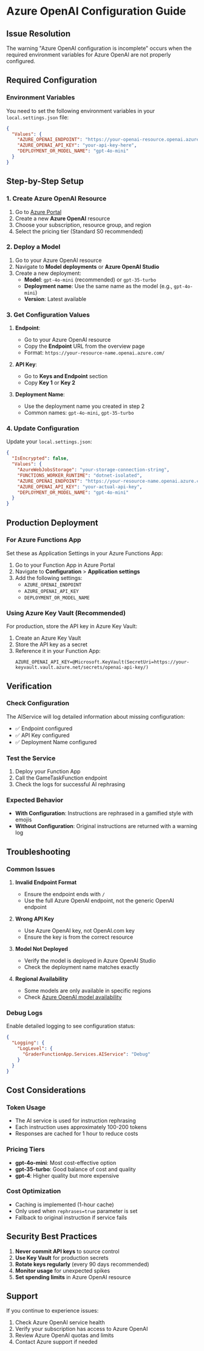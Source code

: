 # Azure OpenAI Configuration Guide

## Issue Resolution
The warning "Azure OpenAI configuration is incomplete" occurs when the required environment variables for Azure OpenAI are not properly configured.

## Required Configuration

### Environment Variables
You need to set the following environment variables in your `local.settings.json` file:

```json
{
  "Values": {
    "AZURE_OPENAI_ENDPOINT": "https://your-openai-resource.openai.azure.com/",
    "AZURE_OPENAI_API_KEY": "your-api-key-here",
    "DEPLOYMENT_OR_MODEL_NAME": "gpt-4o-mini"
  }
}
```

## Step-by-Step Setup

### 1. Create Azure OpenAI Resource
1. Go to [Azure Portal](https://portal.azure.com)
2. Create a new **Azure OpenAI** resource
3. Choose your subscription, resource group, and region
4. Select the pricing tier (Standard S0 recommended)

### 2. Deploy a Model
1. Go to your Azure OpenAI resource
2. Navigate to **Model deployments** or **Azure OpenAI Studio**
3. Create a new deployment:
   - **Model**: `gpt-4o-mini` (recommended) or `gpt-35-turbo`
   - **Deployment name**: Use the same name as the model (e.g., `gpt-4o-mini`)
   - **Version**: Latest available

### 3. Get Configuration Values
1. **Endpoint**: 
   - Go to your Azure OpenAI resource
   - Copy the **Endpoint** URL from the overview page
   - Format: `https://your-resource-name.openai.azure.com/`

2. **API Key**:
   - Go to **Keys and Endpoint** section
   - Copy **Key 1** or **Key 2**

3. **Deployment Name**:
   - Use the deployment name you created in step 2
   - Common names: `gpt-4o-mini`, `gpt-35-turbo`

### 4. Update Configuration
Update your `local.settings.json`:

```json
{
  "IsEncrypted": false,
  "Values": {
    "AzureWebJobsStorage": "your-storage-connection-string",
    "FUNCTIONS_WORKER_RUNTIME": "dotnet-isolated",
    "AZURE_OPENAI_ENDPOINT": "https://your-resource-name.openai.azure.com/",
    "AZURE_OPENAI_API_KEY": "your-actual-api-key",
    "DEPLOYMENT_OR_MODEL_NAME": "gpt-4o-mini"
  }
}
```

## Production Deployment

### For Azure Functions App
Set these as Application Settings in your Azure Functions App:

1. Go to your Function App in Azure Portal
2. Navigate to **Configuration** > **Application settings**
3. Add the following settings:
   - `AZURE_OPENAI_ENDPOINT`
   - `AZURE_OPENAI_API_KEY`
   - `DEPLOYMENT_OR_MODEL_NAME`

### Using Azure Key Vault (Recommended)
For production, store the API key in Azure Key Vault:

1. Create an Azure Key Vault
2. Store the API key as a secret
3. Reference it in your Function App:
   ```
   AZURE_OPENAI_API_KEY=@Microsoft.KeyVault(SecretUri=https://your-keyvault.vault.azure.net/secrets/openai-api-key/)
   ```

## Verification

### Check Configuration
The AIService will log detailed information about missing configuration:
- ✅ Endpoint configured
- ✅ API Key configured  
- ✅ Deployment Name configured

### Test the Service
1. Deploy your Function App
2. Call the GameTaskFunction endpoint
3. Check the logs for successful AI rephrasing

### Expected Behavior
- **With Configuration**: Instructions are rephrased in a gamified style with emojis
- **Without Configuration**: Original instructions are returned with a warning log

## Troubleshooting

### Common Issues

1. **Invalid Endpoint Format**
   - Ensure the endpoint ends with `/`
   - Use the full Azure OpenAI endpoint, not the generic OpenAI endpoint

2. **Wrong API Key**
   - Use Azure OpenAI key, not OpenAI.com key
   - Ensure the key is from the correct resource

3. **Model Not Deployed**
   - Verify the model is deployed in Azure OpenAI Studio
   - Check the deployment name matches exactly

4. **Regional Availability**
   - Some models are only available in specific regions
   - Check [Azure OpenAI model availability](https://docs.microsoft.com/azure/cognitive-services/openai/concepts/models)

### Debug Logs
Enable detailed logging to see configuration status:
```json
{
  "Logging": {
    "LogLevel": {
      "GraderFunctionApp.Services.AIService": "Debug"
    }
  }
}
```

## Cost Considerations

### Token Usage
- The AI service is used for instruction rephrasing
- Each instruction uses approximately 100-200 tokens
- Responses are cached for 1 hour to reduce costs

### Pricing Tiers
- **gpt-4o-mini**: Most cost-effective option
- **gpt-35-turbo**: Good balance of cost and quality
- **gpt-4**: Higher quality but more expensive

### Cost Optimization
- Caching is implemented (1-hour cache)
- Only used when `rephrases=true` parameter is set
- Fallback to original instruction if service fails

## Security Best Practices

1. **Never commit API keys** to source control
2. **Use Key Vault** for production secrets
3. **Rotate keys regularly** (every 90 days recommended)
4. **Monitor usage** for unexpected spikes
5. **Set spending limits** in Azure OpenAI resource

## Support

If you continue to experience issues:
1. Check Azure OpenAI service health
2. Verify your subscription has access to Azure OpenAI
3. Review Azure OpenAI quotas and limits
4. Contact Azure support if needed
